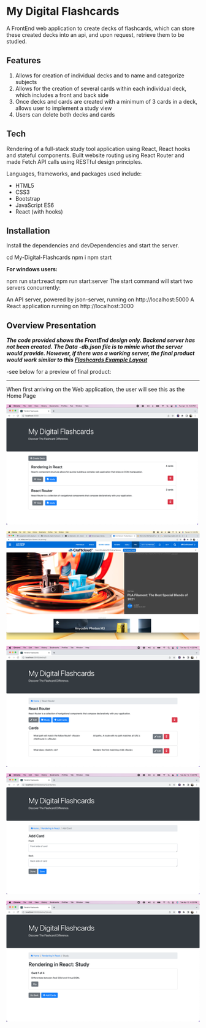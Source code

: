 # My Digital Flashcards


A FrontEnd web application to create decks of flashcards, which can store these created decks into an api, and upon request, retrieve them to be studied.

## Features
1. Allows for creation of individual decks and to name and categorize subjects
2. Allows for the creation of several cards within each individual deck, which includes a front and back side
3. Once decks and cards are created with a minimum of 3 cards in a deck, allows user to implement a study view 
4. Users can delete both decks and cards

## Tech
Rendering of a full-stack study tool application using React, React hooks and stateful components. Built website routing using React Router and made Fetch API calls using RESTful design principles.

Languages, frameworks, and packages used include:

* HTML5
* CSS3
* Bootstrap
* JavaScript ES6
* React (with hooks)


## Installation
Install the dependencies and devDependencies and start the server.

cd My-Digital-Flashcards
npm i
npm start 

**For windows users:**

npm run start:react
npm run start:server
The start command will start two servers concurrently:

An API server, powered by json-server, running on http://localhost:5000 A React application running on http://localhost:3000


## Overview Presentation

_**The code provided shows the FrontEnd design only.  Backend server has not been created.  The Data -db.json file is to mimic what the server would provide.  However, if there was a working server, the final product would work similar to this [Flashcards Example Layout](http://project-flashcards-example.herokuapp.com/)**_

-see below for a preview of final product:

***

When first arriving on the Web application, the user will see this as the Home Page

<img src="Screenshots/Home.png" width="500" >

![Create Screen](Screenshots/Tse.png)

![Card Screen](Screenshots/Cards.png)

![Add Cards Screen](Screenshots/AddCards.png)

![Study Screen](Screenshots/Study.png)

